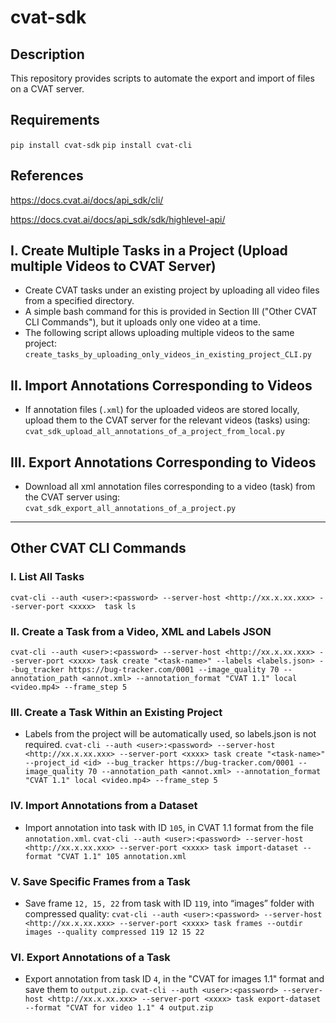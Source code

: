 # cvat-sdk

## Description

This repository provides scripts to automate the export and import of files on a CVAT server.

## Requirements
`pip install cvat-sdk`
`pip install cvat-cli`

## References
https://docs.cvat.ai/docs/api_sdk/cli/

https://docs.cvat.ai/docs/api_sdk/sdk/highlevel-api/


## I. Create Multiple Tasks in a Project (Upload multiple Videos to CVAT Server)

- Create CVAT tasks under an existing project by uploading all video files from a specified directory.
- A simple bash command for this is provided in Section III ("Other CVAT CLI Commands"), but it uploads only one video at a time.
- The following script allows uploading multiple videos to the same project: `create_tasks_by_uploading_only_videos_in_existing_project_CLI.py`


## II. Import Annotations Corresponding to Videos

- If annotation files (`.xml`) for the uploaded videos are stored locally, upload them to the CVAT server for the relevant videos (tasks) using:
`cvat_sdk_upload_all_annotations_of_a_project_from_local.py`


## III. Export Annotations Corresponding to Videos

- Download all xml annotation files corresponding to a video (task) from the CVAT server using:  
`cvat_sdk_export_all_annotations_of_a_project.py`

-----------------------------------------------------------------------------------------------------------

## Other CVAT CLI Commands

### I. List All Tasks
`cvat-cli --auth <user>:<password> --server-host <http://xx.x.xx.xxx> --server-port <xxxx>  task ls`


### II. Create a Task from a Video, XML and Labels JSON
`cvat-cli --auth <user>:<password> --server-host <http://xx.x.xx.xxx> --server-port <xxxx> task create "<task-name>" --labels <labels.json> --bug_tracker https://bug-tracker.com/0001 --image_quality 70 --annotation_path <annot.xml> --annotation_format "CVAT 1.1" local <video.mp4> --frame_step 5`


### III. Create a Task Within an Existing Project
- Labels from the project will be automatically used, so labels.json is not required.
`cvat-cli --auth <user>:<password> --server-host <http://xx.x.xx.xxx> --server-port <xxxx> task create "<task-name>" --project_id <id> --bug_tracker https://bug-tracker.com/0001 --image_quality 70 --annotation_path <annot.xml> --annotation_format "CVAT 1.1" local <video.mp4> --frame_step 5`


### IV. Import Annotations from a Dataset
- Import annotation into task with ID `105`, in CVAT 1.1 format from the file `annotation.xml`.
`cvat-cli --auth <user>:<password> --server-host <http://xx.x.xx.xxx> --server-port <xxxx> task import-dataset --format "CVAT 1.1" 105 annotation.xml`


### V. Save Specific Frames from a Task
- Save frame `12, 15, 22` from task with ID `119`, into “images” folder with compressed quality:
`cvat-cli --auth <user>:<password> --server-host <http://xx.x.xx.xxx> --server-port <xxxx> task frames --outdir images --quality compressed 119 12 15 22`


### VI. Export Annotations of a Task
- Export annotation from task ID `4`, in the "CVAT for images 1.1" format and save them to `output.zip`.
`cvat-cli --auth <user>:<password> --server-host <http://xx.x.xx.xxx> --server-port <xxxx> task export-dataset --format "CVAT for video 1.1" 4 output.zip`